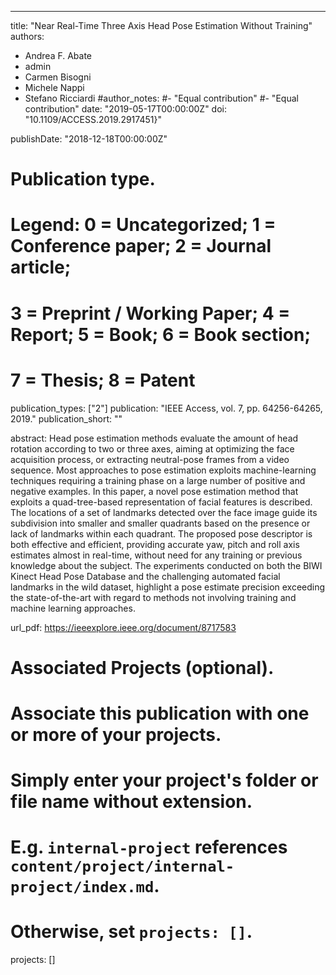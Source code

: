 ---
title: "Near Real-Time Three Axis Head Pose Estimation Without Training"
authors:
- Andrea F. Abate
- admin
- Carmen Bisogni
- Michele Nappi
- Stefano Ricciardi 
#author_notes:
#- "Equal contribution"
#- "Equal contribution"
date: "2019-05-17T00:00:00Z"
doi: "10.1109/ACCESS.2019.2917451}"

publishDate: "2018-12-18T00:00:00Z"

# Publication type.
# Legend: 0 = Uncategorized; 1 = Conference paper; 2 = Journal article;
# 3 = Preprint / Working Paper; 4 = Report; 5 = Book; 6 = Book section;
# 7 = Thesis; 8 = Patent
publication_types: ["2"]
publication: "IEEE Access, vol. 7, pp. 64256-64265, 2019."
publication_short: ""

abstract: Head pose estimation methods evaluate the amount of head rotation according to two or three axes, aiming at optimizing the face acquisition process, or extracting neutral-pose frames from a video sequence. Most approaches to pose estimation exploits machine-learning techniques requiring a training phase on a large number of positive and negative examples. In this paper, a novel pose estimation method that exploits a quad-tree-based representation of facial features is described. The locations of a set of landmarks detected over the face image guide its subdivision into smaller and smaller quadrants based on the presence or lack of landmarks within each quadrant. The proposed pose descriptor is both effective and efficient, providing accurate yaw, pitch and roll axis estimates almost in real-time, without need for any training or previous knowledge about the subject. The experiments conducted on both the BIWI Kinect Head Pose Database and the challenging automated facial landmarks in the wild dataset, highlight a pose estimate precision exceeding the state-of-the-art with regard to methods not involving training and machine learning approaches.


url_pdf: https://ieeexplore.ieee.org/document/8717583

# Associated Projects (optional).
#   Associate this publication with one or more of your projects.
#   Simply enter your project's folder or file name without extension.
#   E.g. `internal-project` references `content/project/internal-project/index.md`.
#   Otherwise, set `projects: []`.
projects: []

